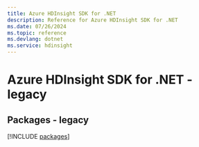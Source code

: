 ```yaml
---
title: Azure HDInsight SDK for .NET
description: Reference for Azure HDInsight SDK for .NET
ms.date: 07/26/2024
ms.topic: reference
ms.devlang: dotnet
ms.service: hdinsight
---
```

# Azure HDInsight SDK for .NET - legacy
## Packages - legacy
[!INCLUDE [packages](hdinsight-index.md)]